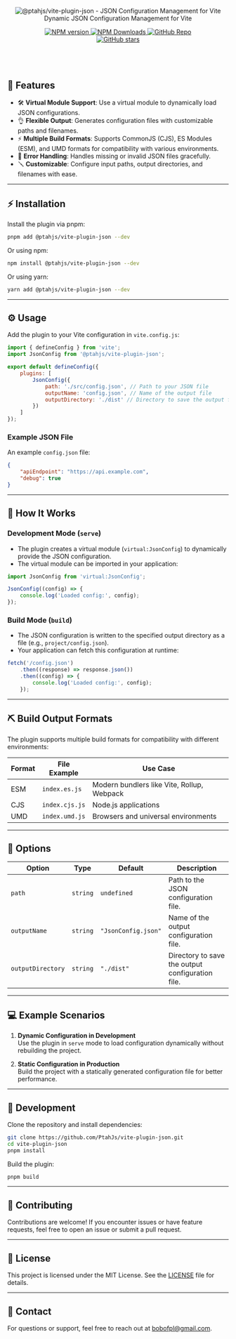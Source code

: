<p align='center'>
<img src='https://www.ptahjs.com/assets/image/logo.png' alt="@ptahjs/vite-plugin-json - JSON Configuration Management for Vite"><br>
Dynamic JSON Configuration Management for Vite
</p>

<p align='center'>
<a href='https://www.npmjs.com/package/@ptahjs/vite-plugin-json' target="__blank">
<img src='https://img.shields.io/npm/v/@ptahjs/vite-plugin-json?color=33A6B8&label=' alt="NPM version">
</a>
<a href="https://www.npmjs.com/package/@ptahjs/vite-plugin-json" target="__blank">
    <img alt="NPM Downloads" src="https://img.shields.io/npm/dm/@ptahjs/vite-plugin-json?color=476582&label=">
</a>
<a href="https://github.com/PtahJs/vite-plugin-json" target="__blank">
    <img src="https://img.shields.io/static/v1?label=&message=GitHub%20Repo&color=2e859c" alt="GitHub Repo">
</a>
<br>
<a href="https://github.com/PtahJs/vite-plugin-json" target="__blank">
<img alt="GitHub stars" src="https://img.shields.io/github/stars/PtahJs/vite-plugin-json?style=social">
</a>
</p>

## <br>

## 🚀 Features

-   🛠️ **Virtual Module Support**: Use a virtual module to dynamically load JSON configurations.
-   👌 **Flexible Output**: Generates configuration files with customizable paths and filenames.
-   ⚡ **Multiple Build Formats**: Supports CommonJS (CJS), ES Modules (ESM), and UMD formats for compatibility with various environments.
-   🐞 **Error Handling**: Handles missing or invalid JSON files gracefully.
-   🪛 **Customizable**: Configure input paths, output directories, and filenames with ease.

---

## ⚡ Installation

Install the plugin via pnpm:

```bash
pnpm add @ptahjs/vite-plugin-json --dev
```

Or using npm:

```bash
npm install @ptahjs/vite-plugin-json --dev
```

Or using yarn:

```bash
yarn add @ptahjs/vite-plugin-json --dev
```

---

## ⚙️ Usage

Add the plugin to your Vite configuration in `vite.config.js`:

```javascript
import { defineConfig } from 'vite';
import JsonConfig from '@ptahjs/vite-plugin-json';

export default defineConfig({
    plugins: [
        JsonConfig({
            path: './src/config.json', // Path to your JSON file
            outputName: 'config.json', // Name of the output file
            outputDirectory: './dist' // Directory to save the output file
        })
    ]
});
```

### Example JSON File

An example `config.json` file:

```json
{
    "apiEndpoint": "https://api.example.com",
    "debug": true
}
```

---

## 🧲 How It Works

### Development Mode (`serve`)

-   The plugin creates a virtual module (`virtual:JsonConfig`) to dynamically provide the JSON configuration.
-   The virtual module can be imported in your application:

```javascript
import JsonConfig from 'virtual:JsonConfig';

JsonConfig((config) => {
    console.log('Loaded config:', config);
});
```

### Build Mode (`build`)

-   The JSON configuration is written to the specified output directory as a file (e.g., `project/config.json`).
-   Your application can fetch this configuration at runtime:

```javascript
fetch('/config.json')
    .then((response) => response.json())
    .then((config) => {
        console.log('Loaded config:', config);
    });
```

---

## ⛏️ Build Output Formats

The plugin supports multiple build formats for compatibility with different environments:

| Format | File Example   | Use Case                                   |
| ------ | -------------- | ------------------------------------------ |
| ESM    | `index.es.js`  | Modern bundlers like Vite, Rollup, Webpack |
| CJS    | `index.cjs.js` | Node.js applications                       |
| UMD    | `index.umd.js` | Browsers and universal environments        |

---

## 📝 Options

| Option            | Type     | Default             | Description                                      |
| ----------------- | -------- | ------------------- | ------------------------------------------------ |
| `path`            | `string` | `undefined`         | Path to the JSON configuration file.             |
| `outputName`      | `string` | `"JsonConfig.json"` | Name of the output configuration file.           |
| `outputDirectory` | `string` | `"./dist"`          | Directory to save the output configuration file. |

---

## 💻 Example Scenarios

1. **Dynamic Configuration in Development**  
   Use the plugin in `serve` mode to load configuration dynamically without rebuilding the project.

2. **Static Configuration in Production**  
   Build the project with a statically generated configuration file for better performance.

---

## 🔧 Development

Clone the repository and install dependencies:

```bash
git clone https://github.com/PtahJs/vite-plugin-json.git
cd vite-plugin-json
pnpm install
```

Build the plugin:

```bash
pnpm build
```

---

## 🔗 Contributing

Contributions are welcome! If you encounter issues or have feature requests, feel free to open an issue or submit a pull request.

---

## 📄 License

This project is licensed under the MIT License. See the [LICENSE](./LICENSE) file for details.

---

## 📧 Contact

For questions or support, feel free to reach out at [bobofpl@gmail.com](mailto:bobofpl@gmail.com).
